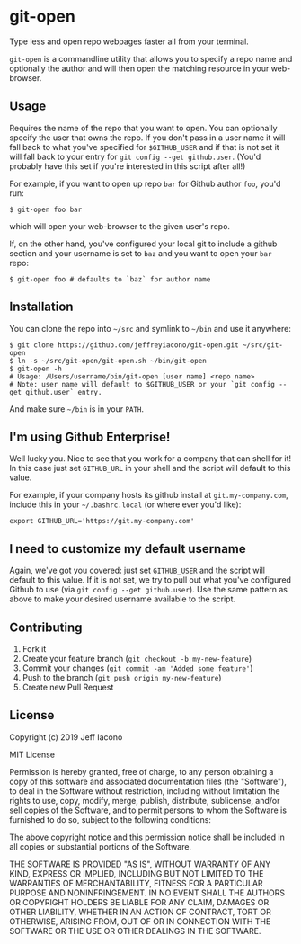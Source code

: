 # git-open

Type less and open repo webpages faster all from your terminal.

`git-open` is a commandline utility that allows you to specify a repo name
and optionally the author and will then open the matching resource in your
web-browser.

## Usage

Requires the name of the repo that you want to open. You can optionally specify
the user that owns the repo. If you don't pass in a user name it will fall back
to what you've specified for `$GITHUB_USER` and if that is not set it will fall
back to your entry for `git config --get github.user`. (You'd probably have this
set if you're interested in this script after all!)

For example, if you want to open up repo `bar` for Github author `foo`, you'd run:

    $ git-open foo bar

which will open your web-browser to the given user's repo.

If, on the other hand, you've configured your local git to include a github
section and your username is set to `baz` and you want to open your `bar` repo:

    $ git-open foo # defaults to `baz` for author name

## Installation

You can clone the repo into `~/src` and symlink to `~/bin` and use it anywhere:

    $ git clone https://github.com/jeffreyiacono/git-open.git ~/src/git-open
    $ ln -s ~/src/git-open/git-open.sh ~/bin/git-open
    $ git-open -h
    # Usage: /Users/username/bin/git-open [user name] <repo name>
    # Note: user name will default to $GITHUB_USER or your `git config --get github.user` entry.

And make sure `~/bin` is in your `PATH`.

## I'm using Github Enterprise!

Well lucky you. Nice to see that you work for a company that can shell for it!
In this case just set `GITHUB_URL` in your shell and the script will default to
this value.

For example, if your company hosts its github install at `git.my-company.com`,
include this in your `~/.bashrc.local` (or where ever you'd like):

    export GITHUB_URL='https://git.my-company.com'

## I need to customize my default username

Again, we've got you covered: just set `GITHUB_USER` and the script will default
to this value. If it is not set, we try to pull out what you've configured
Github to use (via `git config --get github.user`). Use the same pattern as
above to make your desired username available to the script.

## Contributing

1. Fork it
2. Create your feature branch (`git checkout -b my-new-feature`)
3. Commit your changes (`git commit -am 'Added some feature'`)
4. Push to the branch (`git push origin my-new-feature`)
5. Create new Pull Request

## License

Copyright (c) 2019 Jeff Iacono

MIT License

Permission is hereby granted, free of charge, to any person obtaining
a copy of this software and associated documentation files (the
"Software"), to deal in the Software without restriction, including
without limitation the rights to use, copy, modify, merge, publish,
distribute, sublicense, and/or sell copies of the Software, and to
permit persons to whom the Software is furnished to do so, subject to
the following conditions:

The above copyright notice and this permission notice shall be
included in all copies or substantial portions of the Software.

THE SOFTWARE IS PROVIDED "AS IS", WITHOUT WARRANTY OF ANY KIND,
EXPRESS OR IMPLIED, INCLUDING BUT NOT LIMITED TO THE WARRANTIES OF
MERCHANTABILITY, FITNESS FOR A PARTICULAR PURPOSE AND
NONINFRINGEMENT. IN NO EVENT SHALL THE AUTHORS OR COPYRIGHT HOLDERS BE
LIABLE FOR ANY CLAIM, DAMAGES OR OTHER LIABILITY, WHETHER IN AN ACTION
OF CONTRACT, TORT OR OTHERWISE, ARISING FROM, OUT OF OR IN CONNECTION
WITH THE SOFTWARE OR THE USE OR OTHER DEALINGS IN THE SOFTWARE.
